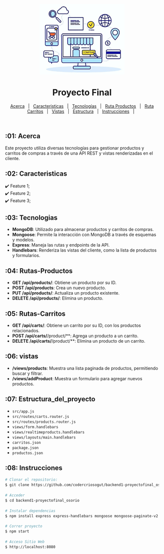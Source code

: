 <div align="center" id="top"> 
  <img src="./logo.png" alt="logo" />
</div>
<h1 align="center">Proyecto Final</h1>
<p align="center">
  <a href="#01-acerca">Acerca</a> &#xa0; | &#xa0; 
  <a href="#02-caracteristicas">Caracteristicas</a> &#xa0; | &#xa0;
  <a href="#03-tecnologias">Tecnologías</a> &#xa0; | &#xa0;
  <a href="#04-rutas-productos">Ruta Productos</a> &#xa0; | &#xa0;
  <a href="#05-rutas-carritos">Ruta Carritos</a> &#xa0; | &#xa0;
  <a href="#06-vistas">Vistas</a> &#xa0; | &#xa0;
  <a href="#07-estructura_del_proyecto">Estructura</a> &#xa0; | &#xa0;
  <a href="#08-instrucciones">Instrucciones</a> &#xa0; | &#xa0;
</p>

<br>

## :01: Acerca ##
Este proyecto utiliza diversas tecnologías para gestionar productos y carritos de compras a través de una API REST y vistas renderizadas en el cliente.


## :02: Caracteristicas ##
:heavy_check_mark: Feature 1;\
:heavy_check_mark: Feature 2;\
:heavy_check_mark: Feature 3;

## :03: Tecnologias ##
- **MongoDB**: Utilizado para almacenar productos y carritos de compras.
- **Mongoose**: Permite la interacción con MongoDB a través de esquemas y modelos.
- **Express**: Maneja las rutas y endpoints de la API.
- **Handlebars**: Renderiza las vistas del cliente, como la lista de productos y formularios.


## :04: Rutas-Productos ##
- **GET /api/products/**: Obtiene un producto por su ID.
- **POST /api/products**: Crea un nuevo producto.
- **PUT /api/products/**: Actualiza un producto existente.
- **DELETE /api/products/**: Elimina un producto.

## :05: Rutas-Carritos
- **GET /api/carts/**: Obtiene un carrito por su ID, con los productos relacionados.
- **POST /api/carts/**/product/**: Agrega un producto a un carrito.
- **DELETE /api/carts/**/product/**: Elimina un producto de un carrito.

## :06: vistas
- **/views/products**: Muestra una lista paginada de productos, permitiendo buscar y filtrar.
- **/views/addProduct**: Muestra un formulario para agregar nuevos productos.


## :07: Estructura_del_proyecto
- `src/app.js`
- `src/routes/carts.router.js`
- `src/routes/products.router.js`
- `views/form.handlebars`
- `views/realtimeproducts.handlebars`
- `views/layouts/main.handlebars`
- `carritos.json`
- `package.json`
- `productos.json`


## :08: Instrucciones ##


```bash
# Clonar el repositorio:
$ git clone https://github.com/codercriosogut/backend1-proyectofinal_osorio.git

# Acceder
$ cd backend1-proyectofinal_osorio

# Instalar dependencias
$ npm install express express-handlebars mongoose mongoose-paginate-v2

# Correr proyecto
$ npm start

# Acceso Sitio Web
$ http://localhost:8080
```
